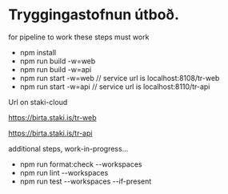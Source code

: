 # Tryggingastofnun útboð.


for pipeline to work these steps must work
- npm install
- npm run build -w=web
- npm run build -w=api
- npm run start -w=web // service url is localhost:8108/tr-web
- npm run start -w=api // service url is localhost:8110/tr-api

Url on staki-cloud

https://birta.staki.is/tr-web

https://birta.staki.is/tr-api

additional steps, work-in-progress...
- npm run format:check --workspaces
- npm run lint --workspaces
- npm run test --workspaces --if-present

